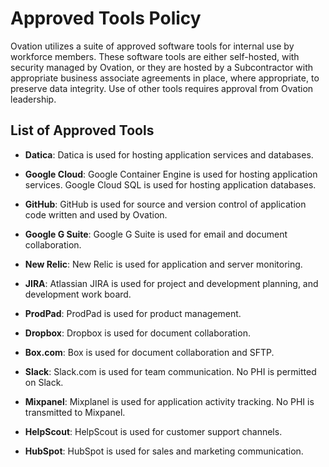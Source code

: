 # Approved Tools Policy

Ovation utilizes a suite of approved software tools for internal use by workforce members. These software tools are either self-hosted, with security managed by Ovation, or they are hosted by a Subcontractor with appropriate business associate agreements in place, where appropriate, to preserve data integrity. Use of other tools requires approval from Ovation leadership.

## List of Approved Tools

* **Datica**: Datica is used for hosting application services and databases.

* **Google Cloud**: Google Container Engine is used for hosting application services. Google Cloud SQL is used for hosting application databases.

* **GitHub**: GitHub is used for source and version control of application code written and used by Ovation.

* **Google G Suite**: Google G Suite is used for email and document collaboration.

* **New Relic**: New Relic is used for application and server monitoring.

* **JIRA**: Atlassian JIRA is used for project and development planning, and development work board.

* **ProdPad**: ProdPad is used for product management.

* **Dropbox**: Dropbox is used for document collaboration.

* **Box.com**: Box is used for document collaboration and SFTP.

* **Slack**: Slack.com is used for team communication. No PHI is permitted on Slack.

* **Mixpanel**: Mixplanel is used for application activity tracking. No PHI is transmitted to Mixpanel.

* **HelpScout**: HelpScout is used for customer support channels.

* **HubSpot**: HubSpot is used for sales and marketing communication.
